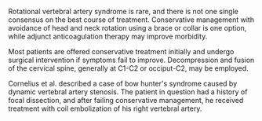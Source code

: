 Rotational vertebral artery syndrome is rare, and there is not one single consensus on the best course of treatment. Conservative management with avoidance of head and neck rotation using a brace or collar is one option, while adjunct anticoagulation therapy may improve morbidity.

Most patients are offered conservative treatment initially and undergo surgical intervention if symptoms fail to improve. Decompression and fusion of the cervical spine, generally at C1-C2 or occiput-C2, may be employed.

Cornelius et al. described a case of bow hunter's syndrome caused by dynamic vertebral artery stenosis. The patient in question had a history of focal dissection, and after failing conservative management, he received treatment with coil embolization of his right vertebral artery.